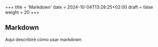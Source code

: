 +++
title = 'Markdown'
date = 2024-10-04T13:28:25+02:00
draft = false
weight = 20
+++

## Markdown

Aquí describiré cómo usar markdown
